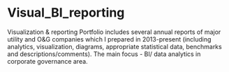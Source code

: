 # Visual_BI_reporting
Visualization &amp; reporting
Portfolio includes several annual reports of major utility and O&G companies which I prepared in 2013-present (including analytics, visualization, diagrams, 
appropriate statistical data, benchmarks and descriptions/comments). 
The main focus - BI/ data analytics in corporate governance area.
